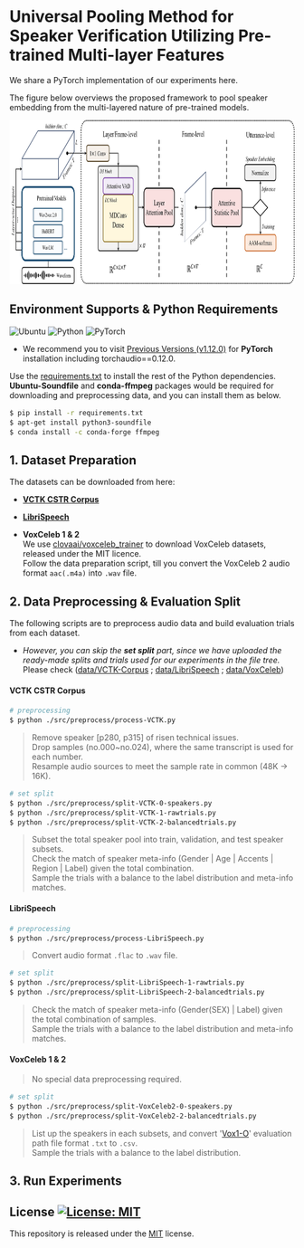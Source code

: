 # Universal Pooling Method for Speaker Verification Utilizing Pre-trained Multi-layer Features
We share a PyTorch implementation of our experiments here.

The figure below overviews the proposed framework to pool speaker embedding from the multi-layered nature of pre-trained models.
<p align="center">
<img src="/img/Fig-Overall_framework_v0.png" width="900" height="290">
</p>

## Environment Supports & Python Requirements
![Ubuntu](https://img.shields.io/badge/Ubuntu-18.04+-E95420?style=for-the-badge&logo=ubuntu&logoColor=E95420)
![Python](https://img.shields.io/badge/Python-3.8.8-3670A0?style=for-the-badge&logo=python&logoColor=ffdd54)
![PyTorch](https://img.shields.io/badge/PyTorch-1.12.0-%23EE4C2C?style=for-the-badge&logo=PyTorch&logoColor=%23EE4C2C)   
* We recommend you to visit [Previous Versions (v1.12.0)](https://pytorch.org/get-started/previous-versions/#v1120) for **PyTorch** installation including torchaudio==0.12.0.

Use the [requirements.txt](/requirements.txt) to install the rest of the Python dependencies.   
**Ubuntu-Soundfile** and **conda-ffmpeg** packages would be required for downloading and preprocessing data, and you can install them as below.

```bash
$ pip install -r requirements.txt
$ apt-get install python3-soundfile
$ conda install -c conda-forge ffmpeg
```

## 1. Dataset Preparation

The datasets can be downloaded from here:

* [**VCTK CSTR Corpus**](https://doi.org/10.7488/ds/2645)

* [**LibriSpeech**](https://www.openslr.org/12)

* **VoxCeleb 1 & 2**  
  We use [clovaai/voxceleb_trainer](https://github.com/clovaai/voxceleb_trainer) to download VoxCeleb datasets, released under the MIT licence.  
  Follow the data preparation script, till you convert the VoxCeleb 2 audio format ```aac(.m4a)``` into ```.wav``` file.


## 2. Data Preprocessing & Evaluation Split
The following scripts are to preprocess audio data and build evaluation trials from each dataset.
* _However, you can skip the **set split** part, since we have uploaded the ready-made splits and trials used for our experiments in the file tree._  
  Please check ([data/VCTK-Corpus](data/VCTK-Corpus/preprocess) ; [data/LibriSpeech](data/LibriSpeech/preprocess) ; [data/VoxCeleb](data/VoxCeleb/preprocess))

#### VCTK CSTR Corpus  
```bash
# preprocessing
$ python ./src/preprocess/process-VCTK.py
```
>Remove speaker [p280, p315] of risen technical issues.  
>Drop samples (no.000~no.024), where the same transcript is used for each number.  
>Resample audio sources to meet the sample rate in common (48K &rarr; 16K).

```bash
# set split
$ python ./src/preprocess/split-VCTK-0-speakers.py
$ python ./src/preprocess/split-VCTK-1-rawtrials.py
$ python ./src/preprocess/split-VCTK-2-balancedtrials.py
```
>Subset the total speaker pool into train, validation, and test speaker subsets.  
>Check the match of speaker meta-info (Gender | Age | Accents | Region | Label) given the total combination.  
>Sample the trials with a balance to the label distribution and meta-info matches.

#### LibriSpeech
```bash
# preprocessing
$ python ./src/preprocess/process-LibriSpeech.py
```
>Convert audio format ```.flac``` to ```.wav``` file.

```bash
# set split
$ python ./src/preprocess/split-LibriSpeech-1-rawtrials.py
$ python ./src/preprocess/split-LibriSpeech-2-balancedtrials.py
```
>Check the match of speaker meta-info (Gender(SEX) | Label) given the total combination of samples.  
>Sample the trials with a balance to the label distribution and meta-info matches.

#### VoxCeleb 1 & 2  
>No special data preprocessing required.

```bash
# set split
$ python ./src/preprocess/split-VoxCeleb2-0-speakers.py
$ python ./src/preprocess/split-VoxCeleb2-2-balancedtrials.py
```
>List up the speakers in each subsets, and convert '[Vox1-O](https://www.robots.ox.ac.uk/~vgg/data/voxceleb/vox1.html)' evaluation path file format ```.txt``` to ```.csv```.  
>Sample the trials with a balance to the label distribution.

## 3. Run Experiments


## License [![License: MIT](https://img.shields.io/badge/License-MIT-yellow.svg)](https://opensource.org/licenses/MIT)
This repository is released under the [MIT](https://choosealicense.com/licenses/mit/) license.
